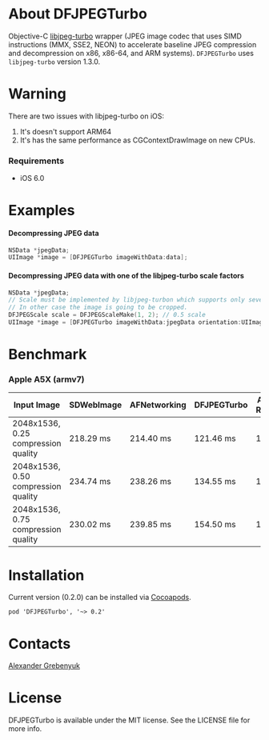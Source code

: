 # About DFJPEGTurbo

Objective-C [libjpeg-turbo](http://libjpeg-turbo.virtualgl.org) wrapper (JPEG image codec that uses SIMD instructions (MMX, SSE2, NEON) to accelerate baseline JPEG compression and decompression on x86, x86-64, and ARM systems). `DFJPEGTurbo` uses `libjpeg-turbo` version 1.3.0.

# Warning

There are two issues with libjpeg-turbo on iOS:
1. It's doesn't support ARM64
2. It's has the same performance as CGContextDrawImage on new CPUs.

### Requirements
- iOS 6.0

# Examples

#### Decompressing JPEG data
```objective-c
NSData *jpegData;
UIImage *image = [DFJPEGTurbo imageWithData:data];
```

#### Decompressing JPEG data with one of the libjpeg-turbo scale factors
```objective-c
NSData *jpegData;
// Scale must be implemented by libjpeg-turbon which supports only several scaling factors (1/1, 1/2, 1/4 etc).
// In other case the image is going to be cropped.
DFJPEGScale scale = DFJPEGScaleMake(1, 2); // 0.5 scale
UIImage *image = [DFJPEGTurbo imageWithData:jpegData orientation:UIImageOrientationDown scale:scale];
```

# Benchmark

### Apple A5X (armv7)

| Input Image | SDWebImage | AFNetworking | DFJPEGTurbo | Avg. Ratio |
| ----------- | ----------------- | ------------ | ----------- | ---------- |
| 2048x1536, 0.25 compression quality | 218.29 ms | 214.40 ms | 121.46 ms | 1.78 |
| 2048x1536, 0.50 compression quality | 234.74 ms | 238.26 ms | 134.55 ms | 1.75 |
| 2048x1536, 0.75 compression quality | 230.02 ms | 239.85 ms | 154.50 ms | 1.58 |

# Installation
Current version (0.2.0) can be installed via [Cocoapods](http://cocoapods.org).
```
pod 'DFJPEGTurbo', '~> 0.2'
```

# Contacts
[Alexander Grebenyuk](https://github.com/kean)

# License
DFJPEGTurbo is available under the MIT license. See the LICENSE file for more info.
